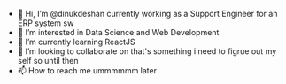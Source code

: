 - 👋 Hi, I’m @dinukdeshan currently working as a Support Engineer for an ERP system sw
- 👀 I’m interested in Data Science and Web Development
- 🌱 I’m currently learning ReactJS
- 💞️ I’m looking to collaborate on that's something i need to figrue out my self so until then
- 📫 How to reach me ummmmmm later

<!---
dinukdeshan/dinukdeshan is a ✨ special ✨ repository because its `README.md` (this file) appears on your GitHub profile.
You can click the Preview link to take a look at your changes.
--->
